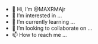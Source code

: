 - 👋 Hi, I’m @MAXRMAjr
- 👀 I’m interested in ...
- 🌱 I’m currently learning ...
- 💞️ I’m looking to collaborate on ...
- 📫 How to reach me ...

<!---
MAXRMAjr/MAXRMAjr is a ✨ special ✨ repository because its `README.md` (this file) appears on your GitHub profile.
You can click the Preview link to take a look at your changes.
--->






